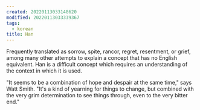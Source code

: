 ```yaml
---
created: 20220113033148620
modified: 20220113033339367
tags:
  - korean
title: Han
---
```


Frequently translated as sorrow, spite, rancor, regret, resentment, or grief, among many other attempts to explain a concept that has no English equivalent. Han is a difficult concept which requires an understanding of the context in which it is used.

"It seems to be a combination of hope and despair at the same time," says Watt Smith. "It's a kind of yearning for things to change, but combined with the very grim determination to see things through, even to the very bitter end."
